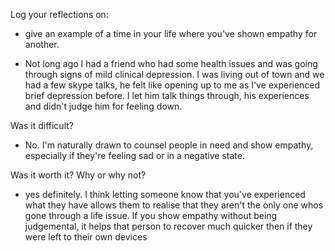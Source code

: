 Log your reflections on:
- give an example of a time in your life where you've shown empathy for another.

- Not long ago I had a friend who had some health issues and was going through signs of mild clinical depression.  I was living out of town and we had a few skype talks, he felt like opening up to me as I've experienced brief depression before.  I let him talk things through, his experiences and didn't judge him for feeling down.

Was it difficult?
  - No.  I'm naturally drawn to counsel people in need and show empathy, especially if they're feeling sad or in a negative state.

Was it worth it? Why or why not?
- yes definitely.  I think letting someone know that you've experienced what they have allows them to realise that they aren't the only one whos gone through a life issue.  If you show empathy without being judgemental, it helps that person to recover much quicker then if they were left to their own devices
